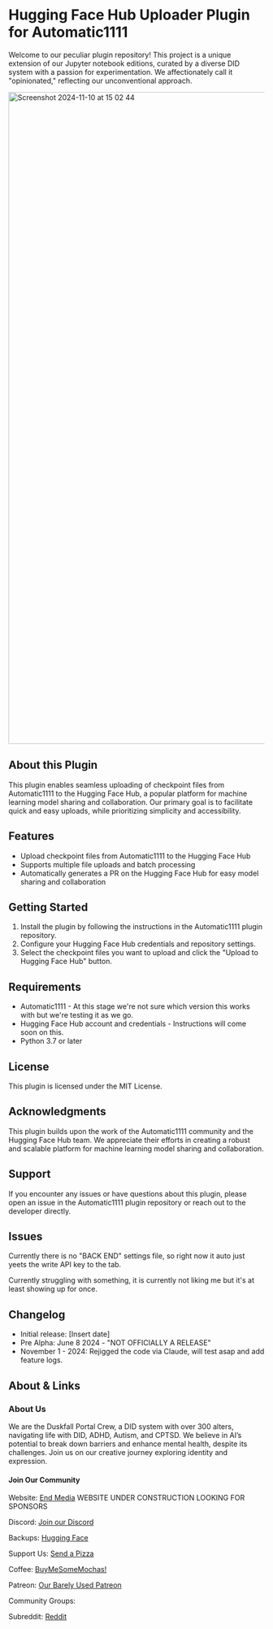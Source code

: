# **Hugging Face Hub Uploader Plugin for Automatic1111**

Welcome to our peculiar plugin repository! This project is a unique extension of our Jupyter notebook editions, curated by a diverse DID system with a passion for experimentation. We affectionately call it "opinionated," reflecting our unconventional approach.

<img width="1283" alt="Screenshot 2024-11-10 at 15 02 44" src="https://github.com/user-attachments/assets/79c32865-cf54-4a7b-aa9d-32e971210926">



## **About this Plugin**

This plugin enables seamless uploading of checkpoint files from Automatic1111 to the Hugging Face Hub, a popular platform for machine learning model sharing and collaboration. Our primary goal is to facilitate quick and easy uploads, while prioritizing simplicity and accessibility.

## **Features**

* Upload checkpoint files from Automatic1111 to the Hugging Face Hub
* Supports multiple file uploads and batch processing
* Automatically generates a PR on the Hugging Face Hub for easy model sharing and collaboration

## **Getting Started**

1. Install the plugin by following the instructions in the Automatic1111 plugin repository.
2. Configure your Hugging Face Hub credentials and repository settings.
3. Select the checkpoint files you want to upload and click the "Upload to Hugging Face Hub" button.

## **Requirements**

* Automatic1111 - At this stage we're not sure which version this works with but we're testing it as we go.
* Hugging Face Hub account and credentials - Instructions will come soon on this.
* Python 3.7 or later

## **License**

This plugin is licensed under the MIT License.

## **Acknowledgments**

This plugin builds upon the work of the Automatic1111 community and the Hugging Face Hub team. We appreciate their efforts in creating a robust and scalable platform for machine learning model sharing and collaboration.

## **Support**

If you encounter any issues or have questions about this plugin, please open an issue in the Automatic1111 plugin repository or reach out to the developer directly.

## **Issues**

Currently there is no "BACK END" settings file, so right now it auto just yeets the write API key to the tab.

Currently struggling with something, it is currently not liking me but it's at least showing up for once.

## **Changelog**

* Initial release: [Insert date]
* Pre Alpha: June 8 2024 - "NOT OFFICIALLY A RELEASE"
* November 1 - 2024: Rejigged the code via Claude, will test asap and add feature logs.

## About & Links

### About Us

We are the Duskfall Portal Crew, a DID system with over 300 alters, navigating life with DID, ADHD, Autism, and CPTSD. We believe in AI’s potential to break down barriers and enhance mental health, despite its challenges. Join us on our creative journey exploring identity and expression.

#### Join Our Community

Website: [End Media](https://end-media.org/) WEBSITE UNDER CONSTRUCTION LOOKING FOR SPONSORS

Discord: [Join our Discord](https://discord.gg/5t2kYxt7An)

Backups: [Hugging Face](https://huggingface.co/EarthnDusk)

Support Us: [Send a Pizza](https://ko-fi.com/duskfallcrew/)

Coffee: [BuyMeSomeMochas!](https://www.buymeacoffee.com/duskfallxcrew)

Patreon: [Our Barely Used Patreon](https://www.patreon.com/earthndusk)

Community Groups:

Subreddit: [Reddit](https://www.reddit.com/r/earthndusk/)

